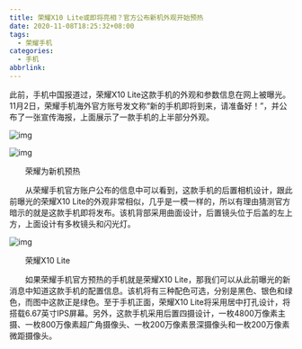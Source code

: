 ```yaml
---
title: 荣耀X10 Lite或即将亮相？官方公布新机外观开始预热
date: 2020-11-08T18:25:32+08:00
tags:
  - 荣耀手机
categories:
  - 手机
abbrlink:
---
```


此前，手机中国报道过，荣耀X10 Lite这款手机的外观和参数信息在网上被曝光。11月2日，荣耀手机海外官方账号发文称“新的手机即将到来，请准备好！”，并公布了一张宣传海报，上面展示了一款手机的上半部分外观。

![img](https://cdn.jsdelivr.net/gh/yakeing/Documentation@main/Hexo/images/a5c0-kcieyvz7918167.png)

![img](https://cdn.jsdelivr.net/gh/yakeing/Documentation@main/Hexo/images/dae2-kcieyvz7918181.jpg)

　　荣耀为新机预热

　　从荣耀手机官方账户公布的信息中可以看到，这款手机的后置相机设计，跟此前曝光的荣耀X10 Lite的外观非常相似，几乎是一模一样的，所以有理由猜测官方暗示的就是这款手机即将发布。该机背部采用曲面设计，后置镜头位于后盖的左上方，上面设计有多枚镜头和闪光灯。

![img](https://cdn.jsdelivr.net/gh/yakeing/Documentation@main/Hexo/images/5580-kcieyvz7918192.png)

　　荣耀X10 Lite

　　如果荣耀手机官方预热的手机就是荣耀X10 Lite，那我们可以从此前曝光的新消息中知道这款手机的配置信息。该机将有三种配色可选，分别是黑色、银色和绿色，而图中这款正是绿色。至于手机正面，荣耀X10 Lite将采用居中打孔设计，将搭载6.67英寸IPS屏幕。另外，这款手机采用后置四摄设计，一枚4800万像素主摄、一枚800万像素超广角摄像头、一枚200万像素景深摄像头和一枚200万像素微距摄像头。